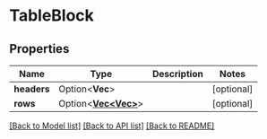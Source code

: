 # TableBlock

## Properties

Name | Type | Description | Notes
------------ | ------------- | ------------- | -------------
**headers** | Option<**Vec<String>**> |  | [optional]
**rows** | Option<[**Vec<Vec<String>>**](Vec.md)> |  | [optional]

[[Back to Model list]](../README.md#documentation-for-models) [[Back to API list]](../README.md#documentation-for-api-endpoints) [[Back to README]](../README.md)


